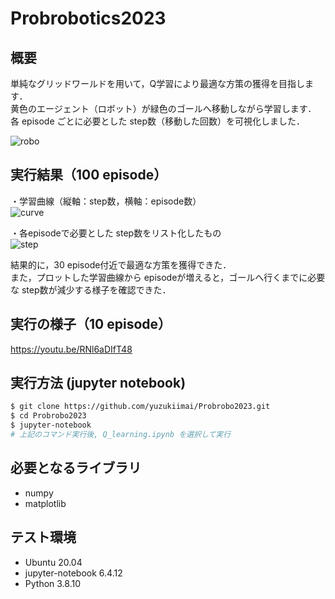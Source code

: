 # Probrobotics2023

## 概要
単純なグリッドワールドを用いて，Q学習により最適な方策の獲得を目指します．  
黄色のエージェント（ロボット）が緑色のゴールへ移動しながら学習します．  
各 episode ごとに必要とした step数（移動した回数）を可視化しました．

![robo](https://github.com/yuzukiimai/Probrobo2023/assets/91650008/7f05b11e-bd36-4399-9915-ecb97fa97990)  


## 実行結果（100 episode）
・学習曲線（縦軸：step数，横軸：episode数）  
![curve](https://github.com/yuzukiimai/Probrobo2023/assets/91650008/248198ec-3b5a-473a-979e-0c986bfe48a5)  

・各episodeで必要とした step数をリスト化したもの  
![step](https://github.com/yuzukiimai/Probrobo2023/assets/91650008/f6a12b22-e208-4387-a409-76a7171c11e0)  

結果的に，30 episode付近で最適な方策を獲得できた．  
また，プロットした学習曲線から episodeが増えると，ゴールへ行くまでに必要な step数が減少する様子を確認できた．  


## 実行の様子（10 episode）
https://youtu.be/RNl6aDIfT48  


## 実行方法 (jupyter notebook)
```sh
$ git clone https://github.com/yuzukiimai/Probrobo2023.git
$ cd Probrobo2023
$ jupyter-notebook
# 上記のコマンド実行後, Q_learning.ipynb を選択して実行
```

## 必要となるライブラリ 
* numpy
* matplotlib

## テスト環境
* Ubuntu 20.04
* jupyter-notebook 6.4.12
* Python 3.8.10
